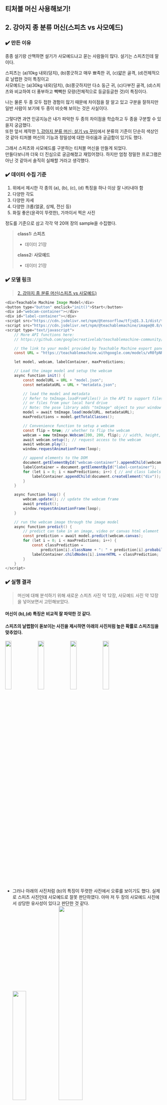 ## **티처블 머신 사용해보기!**

## **2. 강아지 종 분류 머신(스피츠 vs 사모예드)**

### **✔️ 만든 이유**
종종 설기랑 산책하면 설기가 사모예드냐고 묻는 사람들이 많다. 설기는 스피츠인데 말이다.   

스피츠는 (a)10kg 내외(덩치), (b)쫑긋하고 매우 뾰족한 귀, (c)얇은 골격, (d)전체적으로 날렵한 것이 특징이고     
사모예드는 (a)30kg 내외(덩치), (b)쫑긋하지만 다소 둥근 귀, (c)다부진 골격, (d)스피츠와 비교하여 더 풍부하고 빽빽한 모량(전체적으로 둥글둥글한 것)이 특징이다.    

나는 물론 두 종 모두 접한 경험이 많기 때문에 차이점을 잘 알고 있고 구분을 잘하지만     
일반 사람이 보기에 두 종이 비슷해 보이는 것은 사실이다.     

그렇다면 과연 인공지능은 내가 파악한 두 종의 차이점을 학습하고 두 종을 구분할 수 있을지 궁금했다.     
또한 앞서 제작한 [1. 강아지 분류 머신; 설기 vs 꾸미](https://github.com/Jiyajiwon/SMARCLE/blob/main/2021_Spring_ArduinoStudy/Mentoring%20Lecture%20Practice/15%EA%B0%95%20Teachable%20Machine/1.%20%EA%B0%95%EC%95%84%EC%A7%80%20%EB%B6%84%EB%A5%98%20%EB%A8%B8%EC%8B%A0%3B%20%EC%84%A4%EA%B8%B0%20vs%20%EA%BE%B8%EB%AF%B8.md)에서 분류의 기준이 단순히 색상인 것 같아 티처블 머신의 기능과 정밀성에 대한 아쉬움과 궁금함이 있기도 했다.     

그래서 스피츠와 사모예드를 구분하는 티처블 머신을 만들게 되었다.   
만들다보니까 더욱 더 진심으로 궁금해졌고 재밌어졌다. 하지만 엄청 정밀한 프로그램은 아닌 것 같아서 솔직히 실패할 거라고 생각했다.     

### **✔️ 데이터 수집 기준**
1. 위에서 제시한 각 종의 (a), (b), (c), (d) 특징을 하나 이상 잘 나타내야 함
2. 다양한 각도
3. 다양한 자세
4. 다양한 크롭(얼굴, 상체, 전신 등)
5. 화질 좋은(윤곽이 뚜렷한), 가까이서 찍은 사진     

정도를 기준으로 삼고 각각 약 20여 장의 sample을 수집했다.

> **class1: 스피츠**    
> - 데이터 21장 
>    
> **class2: 사모예드**
> - 데이터 21장   

### **✔️ 모델 링크**
> [2. 강아지 종 분류 머신(스피츠 vs 사모예드)](https://teachablemachine.withgoogle.com/models/vR0fpNRN5/)
```java
<div>Teachable Machine Image Model</div>
<button type="button" onclick="init()">Start</button>
<div id="webcam-container"></div>
<div id="label-container"></div>
<script src="https://cdn.jsdelivr.net/npm/@tensorflow/tfjs@1.3.1/dist/tf.min.js"></script>
<script src="https://cdn.jsdelivr.net/npm/@teachablemachine/image@0.8/dist/teachablemachine-image.min.js"></script>
<script type="text/javascript">
    // More API functions here:
    // https://github.com/googlecreativelab/teachablemachine-community/tree/master/libraries/image

    // the link to your model provided by Teachable Machine export panel
    const URL = "https://teachablemachine.withgoogle.com/models/vR0fpNRN5/";

    let model, webcam, labelContainer, maxPredictions;

    // Load the image model and setup the webcam
    async function init() {
        const modelURL = URL + "model.json";
        const metadataURL = URL + "metadata.json";

        // load the model and metadata
        // Refer to tmImage.loadFromFiles() in the API to support files from a file picker
        // or files from your local hard drive
        // Note: the pose library adds "tmImage" object to your window (window.tmImage)
        model = await tmImage.load(modelURL, metadataURL);
        maxPredictions = model.getTotalClasses();

        // Convenience function to setup a webcam
        const flip = true; // whether to flip the webcam
        webcam = new tmImage.Webcam(200, 200, flip); // width, height, flip
        await webcam.setup(); // request access to the webcam
        await webcam.play();
        window.requestAnimationFrame(loop);

        // append elements to the DOM
        document.getElementById("webcam-container").appendChild(webcam.canvas);
        labelContainer = document.getElementById("label-container");
        for (let i = 0; i < maxPredictions; i++) { // and class labels
            labelContainer.appendChild(document.createElement("div"));
        }
    }

    async function loop() {
        webcam.update(); // update the webcam frame
        await predict();
        window.requestAnimationFrame(loop);
    }

    // run the webcam image through the image model
    async function predict() {
        // predict can take in an image, video or canvas html element
        const prediction = await model.predict(webcam.canvas);
        for (let i = 0; i < maxPredictions; i++) {
            const classPrediction =
                prediction[i].className + ": " + prediction[i].probability.toFixed(2);
            labelContainer.childNodes[i].innerHTML = classPrediction;
        }
    }
</script>

```

### **✔️ 실행 결과**
> 머신에 대해 분석하기 위해 새로운 스피츠 사진 약 12장, 사모예드 사진 약 12장을 넣어보면서 고민해보았다.

#### 머신이 (b),(d) 특징은 비교적 잘 파악한 것 같다.     
#### 스피츠의 날렵함이 돋보이는 사진을 제시하면 아래의 사진처럼 높은 확률로 스피츠임을 맞추었다.    
<img src = "https://user-images.githubusercontent.com/78032658/119382400-f0a41e00-bcfc-11eb-8fe1-06e9469d93b6.png" width="20%"> <img src = "https://user-images.githubusercontent.com/78032658/119384413-a2dce500-bcff-11eb-980c-50c2ac753c57.png" width="20%"> <img src = "https://user-images.githubusercontent.com/78032658/119384702-14b52e80-bd00-11eb-95a0-610191fd67da.png" width="20%"> <img src = "https://user-images.githubusercontent.com/78032658/119384905-5645d980-bd00-11eb-895b-aa75673cf612.png" width="20%">    
* 그러나 아래의 사진처럼 (b)의 특징이 뚜렷한 사진에서 오류를 보이기도 했다. 실제로 스피츠 사진인데 사모예드로 잘못 판단하였다. 아마 저 두 장의 사모예드 사진에서 상당한 유사성이 있다고 판단한 것 같다.      
<img src = "https://user-images.githubusercontent.com/78032658/119385932-d15bbf80-bd01-11eb-9b68-117b51b2e397.png" width="30%"> <img src = "https://user-images.githubusercontent.com/78032658/119386162-17b11e80-bd02-11eb-9617-d5d8d828b37f.png" width="40%">         
* 그래서 두 장을 차례로 지우고 시도해보니 점점 사모예드에 대한 확실도가 떨어지고(100->98->93) 스피츠 퍼센트가 올라가는 것(0->2->7)을 관찰할 수 있었다.        
<img src="https://user-images.githubusercontent.com/78032658/119386649-cce3d680-bd02-11eb-919e-7001083a5fb0.png" width="30%"> <img src="https://user-images.githubusercontent.com/78032658/119386529-a45bdc80-bd02-11eb-9e89-51a624561a56.png" width="30%">
* 하지만 왜 여전히 압도적 확률로 사모예드라고 판단하는 것인지는 잘 모르겠다.

#### 사모예드 사진을 넣었을 때 12장 중 11장 정답, 1장 오답. --> 약 91.7%는 잘 맞췄다.    
#### 스피츠 사진을 넣었을 때 12장 중 9장 정답, 3장 오답. --> 약 75.0%는 잘 맞췄다.

### **✔️ 느낀 점**
* 난 스피츠와 사모예드의 애매한 경계를 구분하지 못할 줄 알았는데 머신이 학습을 통해 나름의 차이를 인식하고 판단한다는 것이 정말 신기했다.
* 92%, 75%의 정답률이 나올 것이라고는 생각도 못 했다.
* 지금은 데이터 양이 적어서 그렇지 정말 많은 양의 데이터를 입력한다면 매우 높은 정확도로 강아지의 종을 가려낼 수 있을 것 같다.
* 모든 종을 인공지능을 통해 구분할 수 있을 것이라고 생각했다.
* 가끔 아래와 같이 정말 왜 저렇게 판단한 건지 모르겠는 데이터가 있는데 이것은 데이터의 양으로 보완해야 할 문제인 것 같다.     
(sample 데이터에 있는 사모예드 사진과 거의 유사한 사진을 넣었는데 스피츠로 잘못 판단했다.)      
 <img src="https://user-images.githubusercontent.com/78032658/119389823-19c9ac00-bd07-11eb-9c7b-e028bfaf16f6.png" width="70%">
 
* 여러 장의 사진을 하나 하나 넣어보며 현재 머신이 잘못 판단하고 있는 것이 무엇인가 분석하는 것이 조금은 헷갈리기도 하고 어렵기도 했다.
* 머신이 (a), (b), (c), (d) 특징을 잘 파악했는지 각각 오목조목 분석해보고 싶었는데 어떻게 해야될 지 잘 모르겠어서 (b),(d)에 대해서만 다루었다. 생각한 대로 풀리지가 않아서 아쉬웠다.
* 사실 이렇게 분석하는 게 맞나 아리송하다. 나중에 이런 것도 배우는 건가? 모르겠다.
* 아무런 지식도 없이 시작해서 데이터와 인공지능에 대해 조금 감을 얻을 수 있었던 재밌는 활동이었다!

